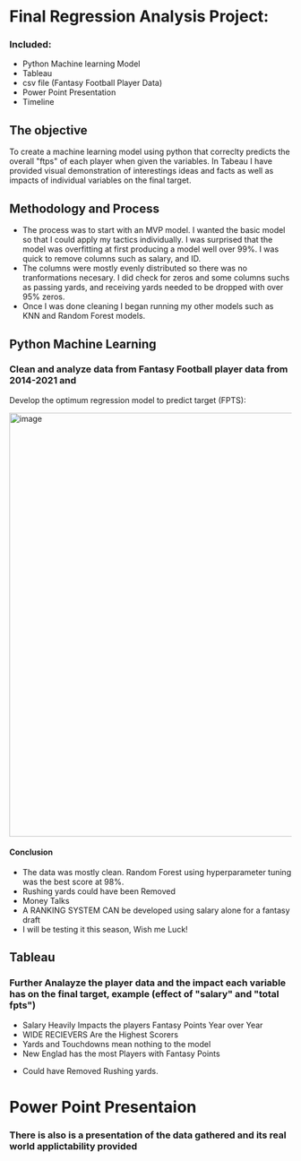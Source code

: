


# Final Regression Analysis Project: 
### Included:
  - Python Machine learning Model
  - Tableau
  - csv file (Fantasy Football Player Data)
  - Power Point Presentation
  - Timeline
  
 
## The objective
To create a machine learning model using python that correclty predicts the overall "ftps" of each player when given the variables. In Tabeau I have provided visual demonstration of interestings ideas and facts as well as impacts of individual variables on the final target.  

## Methodology and Process
 - The process was to start with an MVP model. I wanted the basic model so that I could apply my tactics individually. I was surprised that the model was overfitting at first producing a model well over 99%. I was quick to remove columns such as salary, and ID. 
 - The columns were mostly evenly distributed so there was no tranformations necesary. I did check for zeros and some columns suchs as passing yards, and receiving yards needed to be dropped with over 95% zeros.
 - Once I was done cleaning I began running my other models such as KNN and Random Forest models.


## Python Machine Learning
### Clean and analyze data from Fantasy Football player data from 2014-2021 and 
Develop the optimum regression model to predict target (FPTS):

<img width="757" alt="image" src="https://user-images.githubusercontent.com/89196154/188275408-00cfd049-6bc5-44ee-a13c-ae54e91725ad.png">


#### Conclusion
 - The data was mostly clean. Random Forest using hyperparameter tuning was the best score at 98%. 
 - Rushing yards could have been Removed
 - Money Talks
 - A RANKING SYSTEM CAN be developed using salary alone for a fantasy draft
 - I will be testing it this season, Wish me Luck!


 
## Tableau 
### Further Analayze the player data and the impact each variable has on the final target, example (effect of "salary" and "total fpts")
 - Salary Heavily Impacts the players Fantasy Points Year over Year
 - WIDE RECIEVERS Are the Highest Scorers
 - Yards and Touchdowns mean nothing to the model
 - New Englad has the most Players with Fantasy Points

 * Could have Removed Rushing yards.

# Power Point Presentaion
###  There is also is a presentation of the data gathered and its real world applictability provided
